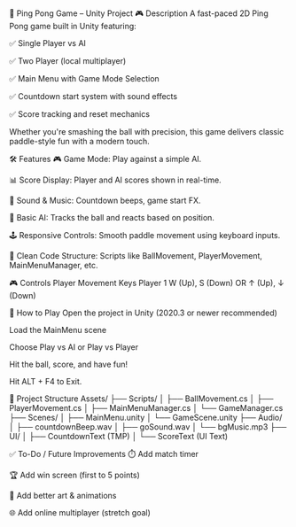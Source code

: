 🏓 Ping Pong Game – Unity Project
🎮 Description
A fast-paced 2D Ping Pong game built in Unity featuring:

✅ Single Player vs AI

✅ Two Player (local multiplayer)

✅ Main Menu with Game Mode Selection

✅ Countdown start system with sound effects

✅ Score tracking and reset mechanics

Whether you're smashing the ball with precision, this game delivers classic paddle-style fun with a modern touch.

🛠️ Features
🎮 Game Mode: Play against a simple AI.

📊 Score Display: Player and AI scores shown in real-time.

🎵 Sound & Music: Countdown beeps, game start FX.

🧠 Basic AI: Tracks the ball and reacts based on position.

🕹️ Responsive Controls: Smooth paddle movement using keyboard inputs.

🧾 Clean Code Structure: Scripts like BallMovement, PlayerMovement, MainMenuManager, etc.

🎮 Controls
Player	Movement Keys
Player 1	W (Up), S (Down) OR	↑ (Up), ↓ (Down)

🚀 How to Play
Open the project in Unity (2020.3 or newer recommended)

Load the MainMenu scene

Choose Play vs AI or Play vs Player

Hit the ball, score, and have fun!

Hit ALT + F4 to Exit.

📁 Project Structure
Assets/
├── Scripts/
│   ├── BallMovement.cs
│   ├── PlayerMovement.cs
│   ├── MainMenuManager.cs
│   └── GameManager.cs
├── Scenes/
│   ├── MainMenu.unity
│   └── GameScene.unity
├── Audio/
│   ├── countdownBeep.wav
│   ├── goSound.wav
│   └── bgMusic.mp3
├── UI/
│   ├── CountdownText (TMP)
│   └── ScoreText (UI Text)

✅ To-Do / Future Improvements
⏱️ Add match timer

🏆 Add win screen (first to 5 points)

🎨 Add better art & animations

🌐 Add online multiplayer (stretch goal)

